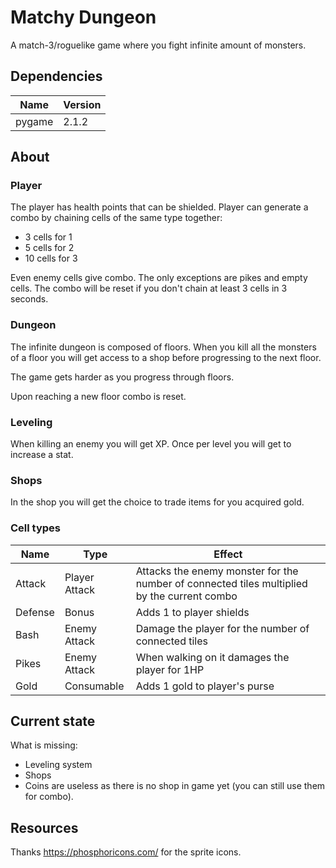 # Matchy Dungeon

A match-3/roguelike game where you fight infinite amount of monsters.

## Dependencies

| Name   | Version |
|--------|---------|
| pygame | 2.1.2   |

## About

### Player
The player has health points that can be shielded.
Player can generate a combo by chaining cells of the same type together:
- 3 cells for 1
- 5 cells for 2
- 10 cells for 3

Even enemy cells give combo. The only exceptions are pikes and empty cells.
The combo will be reset if you don't chain at least 3 cells in 3 seconds.

### Dungeon
The infinite dungeon is composed of floors. When you kill all the monsters of a floor you will get access to a shop before progressing to the next floor.

The game gets harder as you progress through floors.

Upon reaching a new floor combo is reset.

### Leveling
When killing an enemy you will get XP. Once per level you will get to increase a stat.

### Shops
In the shop you will get the choice to trade items for you acquired gold.

### Cell types
| Name    | Type          | Effect                                                      |
|---------|---------------|-------------------------------------------------------------|
| Attack  | Player Attack | Attacks the enemy monster for the number of connected tiles multiplied by the current combo |
| Defense | Bonus         | Adds 1 to player shields                                    |
| Bash    | Enemy Attack  | Damage the player for the number of connected tiles         |
| Pikes   | Enemy Attack  | When walking on it damages the player for 1HP               |
| Gold    | Consumable    | Adds 1 gold to player's purse                               |

## Current state

What is missing:
- Leveling system
- Shops
- Coins are useless as there is no shop in game yet (you can still use them for combo).

## Resources

Thanks https://phosphoricons.com/ for the sprite icons.